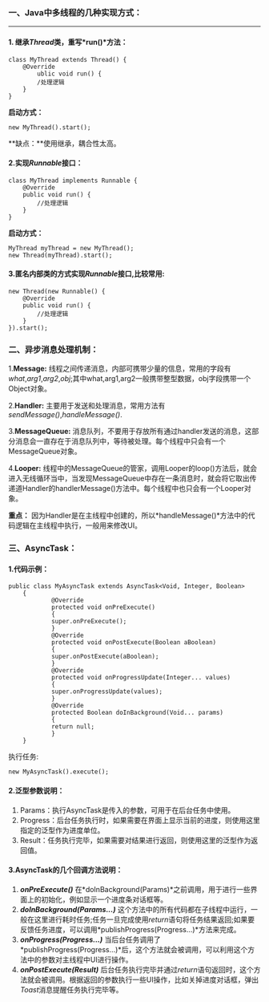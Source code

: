 ### 一、Java中多线程的几种实现方式：
---
#### 1. 继承*Thread*类，重写*run()*方法：

	class MyThread extends Thread() {
		@Override
			ublic void run() {
			/处理逻辑
		}
	}

		
**启动方式：**

	new MyThread().start();

**缺点：**使用继承，耦合性太高。

#### 2.实现*Runnable*接口：

	class MyThread implements Runnable {
		@Override
		public void run() {
			//处理逻辑
		}
	}
	
	
**启动方式：**

	MyThread myThread = new MyThread();
	new Thread(myThread).start();

#### 3.匿名内部类的方式实现*Runnable*接口,比较常用:

	new Thread(new Runnable() {
		@Override
		public void run() {
			//处理逻辑
		}
	}).start();

### 二、异步消息处理机制：

1.**Message:**
	线程之间传递消息，内部可携带少量的信息，常用的字段有*what*,*arg1*,*arg2*,*obj*;其中what,arg1,arg2一般携带整型数据，obj字段携带一个Object对象。

2.**Handler:**
	主要用于发送和处理消息，常用方法有*sendMessage()*,*handleMessage()*.

3.**MessageQueue:**
	消息队列，不要用于存放所有通过handler发送的消息，这部分消息会一直存在于消息队列中，等待被处理。每个线程中只会有一个MessageQueue对象。

4.**Looper:**
	线程中的MessageQueue的管家，调用Looper的loop()方法后，就会进入无线循环当中，当发现MessageQueue中存在一条消息时，就会将它取出传递道Handler的handlerMessage()方法中。每个线程中也只会有一个Looper对象。

**重点：**
	因为Handler是在主线程中创建的，所以*handleMessage()*方法中的代码逻辑在主线程中执行，一般用来修改UI。

### 三、AsyncTask：

#### 1.**代码示例：**

	public class MyAsyncTask extends AsyncTask<Void, Integer, Boolean>
		{
	    		@Override
	    		protected void onPreExecute()
	    		{
				super.onPreExecute();
	    		}
	    		@Override
	    		protected void onPostExecute(Boolean aBoolean)
	    		{
				super.onPostExecute(aBoolean);
	    		}
	    		@Override
	    		protected void onProgressUpdate(Integer... values)
	    		{
				super.onProgressUpdate(values);
	    		}
	    		@Override
	   		    protected Boolean doInBackground(Void... params)
	    		{
				return null;
	    		}
		}

执行任务:

	new MyAsyncTask().execute();

#### 2.泛型参数说明：

1. Params：执行AsyncTask是传入的参数，可用于在后台任务中使用。
2. Progress：后台任务执行时，如果需要在界面上显示当前的进度，则使用这里指定的泛型作为进度单位。
3. Result：任务执行完毕，如果需要对结果进行返回，则使用这里的泛型作为返回值。

#### 3.AsyncTask的几个回调方法说明：
1. *__onPreExecute()__*
在*doInBackground(Params)*之前调用，用于进行一些界面上的初始化，例如显示一个进度条对话框等。
2. *__doInBackground(Params...)__*
这个方法中的所有代码都在子线程中运行，一般在这里进行耗时任务;任务一旦完成使用*return*语句将任务结果返回;如果要反馈任务进度，可以调用*publishProgress(Progress...)*方法来完成。
3. *__onProgress(Progress...)__*
当后台任务调用了*publishProgress(Progress...)*后，这个方法就会被调用，可以利用这个方法中的参数对主线程中UI进行操作。
4. *__onPostExecute(Result)__*
后台任务执行完毕并通过*return*语句返回时，这个方法就会被调用。根据返回的参数执行一些UI操作，比如关掉进度对话框，弹出*Toast*消息提醒任务执行完毕等。
